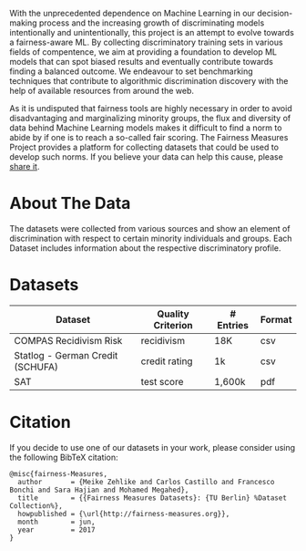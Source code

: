 <!-- http://www.tablesgenerator.com/markdown_tables# -->
With the unprecedented dependence on Machine Learning in our decision-making process and the increasing growth of discriminating models intentionally and unintentionally, this project is an attempt to evolve towards a fairness-aware ML.
By collecting discriminatory training sets in various fields of compentence, we aim at providing a foundation to develop ML models that can spot biased results and eventually contribute towards finding a balanced outcome.
We endeavour to set benchmarking techniques that contribute to algorithmic discrimination discovery with the help of available resources from around the web.

As it is undisputed that fairness tools are highly necessary in order to avoid disadvantaging and marginalizing minority groups, the flux and diversity of data behind Machine Learning models makes it difficult to find a norm to abide by if one is to reach a so-called fair scoring.
The Fairness Measures Project provides a platform for collecting datasets that could be used to develop such norms. If you believe your data can help this cause, please [share it](#).

# About The Data

The datasets were collected from various sources and show an element of discrimination with respect to certain minority individuals and groups. Each Dataset includes information about the respective discriminatory profile.


<a name ="datasets"><h1> Datasets </h1></a>

| Dataset                          	| Quality Criterion 	| # Entries 	| Format |
|----------------------------------	|-------------------	|-----------	|--------|
| COMPAS Recidivism Risk           	| recidivism        	| 18K    	    | csv |
| Statlog - German Credit (SCHUFA) 	| credit rating     	| 1k        	| csv |
| SAT                              	| test score        	| 1,600k 	    | pdf |

# Citation
If you decide to use one of our datasets in your work, please consider using the following BibTeX citation:

```
@misc{fairness-Measures,
  author       = {Meike Zehlike and Carlos Castillo and Francesco Bonchi and Sara Hajian and Mohamed Megahed},
  title        = {{Fairness Measures Datasets}: {TU Berlin} %Dataset Collection%},
  howpublished = {\url{http://fairness-measures.org}},
  month        = jun,
  year         = 2017
}
```